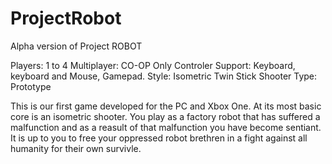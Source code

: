 # ProjectRobot
Alpha version of Project ROBOT

Players: 1 to 4
Multiplayer: CO-OP Only
Controler Support: Keyboard, keyboard and Mouse, Gamepad.
Style: Isometric Twin Stick Shooter
Type: Prototype


This is our first game developed for the PC and Xbox One. 
At its most basic core is an isometric shooter. You play as a factory robot that has suffered a malfunction 
and as a reasult of that malfunction you have become sentiant. It is up to you to free your oppressed robot
brethren in a fight against all humanity for their own survivle.

